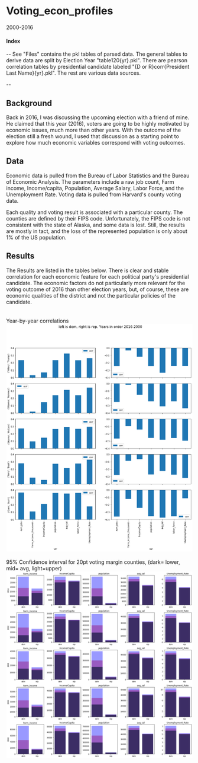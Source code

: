 # Voting_econ_profiles
2000-2016
#### Index
-- See "Files" contains the pkl tables of parsed data. The general tables to derive data are split by Election Year "table120{yr}.pkl". There are pearson correlation tables by presidential candidate labeled "{D or R}corr{President Last Name}{yr}.pkl". The rest are various data sources. 

-- 

## Background
Back in 2016, I was discussing the upcoming election with a friend of mine. He claimed that this year (2016), voters are going to be highly motivated by economic issues, much more than other years. With the outcome of the election still a fresh wound, I used that discussion as a starting point to explore how much economic variables correspond with voting outcomes.

## Data
Economic data is pulled from the Bureau of Labor Statistics and the Bureau of Economic Analysis. The parameters include a raw job count, Farm income, Income/capita, Population, Average Salary, Labor Force, and the Unemployment Rate. Voting data is pulled from Harvard's county voting data. 

Each quality and voting result is associated with a particular county. The counties are defined by their FIPS code. Unfortunately, the FIPS code is not consistent with the state of Alaska, and some data is lost. Still, the results are mostly in tact, and the loss of the represented population is only about 1% of the US population. 


## Results
The Results are listed in the tables below. There is clear and stable correlation for each economic feature for each political party's presidential candidate. The economic factors do not particularly more relevant for the voting outcome of 2016 than other election years, but, of course, these are economic qualities of the district and not the particular policies of the candidate.  
\
\
Year-by-year correlations\
![](files/General_Correls.png)
\
\
95% Confidence interval for 20pt voting margin counties, (dark= lower, mid= avg, light=upper)\
![](files/CI_60percent.png)
